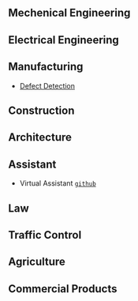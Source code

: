 ## Mechenical Engineering

## Electrical Engineering

## Manufacturing

* [Defect Detection](https://devblogs.nvidia.com/automatic-defect-inspection-using-the-nvidia-end-to-end-deep-learning-platform/)

## Construction

## Architecture


## Assistant

* Virtual Assistant [`github`](https://github.com/DragonComputer/Dragonfire)

## Law

## Traffic Control

## Agriculture

## Commercial Products
